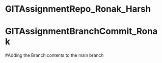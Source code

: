 # GITAssignmentRepo_Ronak_Harsh

# GITAssignmentBranchCommit_Ronak 
#Adding the Branch contents to the main branch
